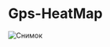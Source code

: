 # Gps-HeatMap

![Снимок](https://user-images.githubusercontent.com/77128020/140654865-56613b40-0893-4b0b-a778-5393bc56c104.PNG)
